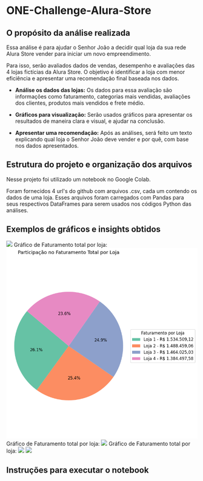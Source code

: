 # ONE-Challenge-Alura-Store

## O propósito da análise realizada

Essa análise é para ajudar o Senhor João a decidir qual loja da sua rede Alura Store vender para iniciar um novo empreendimento. 

Para isso, serão avaliados dados de vendas, desempenho e avaliações das 4 lojas fictícias da Alura Store. O objetivo é identificar a loja com menor eficiência e apresentar uma recomendação final baseada nos dados.

- **Análise os dados das lojas:**
Os dados para essa avaliação são informações como faturamento, categorias mais vendidas, avaliações dos clientes, produtos mais vendidos e frete médio.

- **Gráficos para visualização:**
Serão usados gráficos para apresentar os resultados de maneira clara e visual, e ajudar na conclusão.

- **Apresentar uma recomendação:**
Após as análises, será feito um texto explicando qual loja o Senhor João deve vender e por quê, com base nos dados apresentados.

## Estrutura do projeto e organização dos arquivos

Nesse projeto foi utilizado um notebook no Google Colab.

Foram fornecidos 4 url's do github com arquivos .csv, cada um contendo os dados de uma loja.
Esses arquivos foram carregados com Pandas para seus respectivos DataFrames para serem usados nos códigos Python das análises.

## Exemplos de gráficos e insights obtidos



<img src="/Organização dos arquivos e heads.png"> 
Gráfico de Faturamento total por loja:
<img src="/Faturamento por loja.png"> 
Gráfico de Faturamento total por loja:
<img src="/Avaliações por loja.png"> 
Gráfico de Faturamento total por loja:
<img src="/Faturamento médio x Frete médio por loja.png"> 

<img src="/Avaliação média e faturamento por loja.png"> 



## Instruções para executar o notebook

